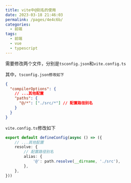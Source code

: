 ```yaml
---
title: vite中@别名的使用
date: 2023-03-18 21:46:03
permalink: /pages/4e4c6b/
categories:
  - 前端
tags:
  - 前端
  - vue
  - typescript
---
```


需要修改两个文件，分别是`tsconfig.json`和`vite.config.ts`

其中，`tsconfig.json修改如下`

```json
{
  "compilerOptions": {
    // ...其他配置
    "paths": {
      "@/*": ["./src/*"] // 配置路径别名
    }
  }
}
```

`vite.config.ts`修改如下

```typescript
export default defineConfig(async () => ({
    // ...其他配置
    resolve: {
        // 配置路径别名
        alias: {
            '@': path.resolve(__dirname, './src'),
        },
    },
}))
```